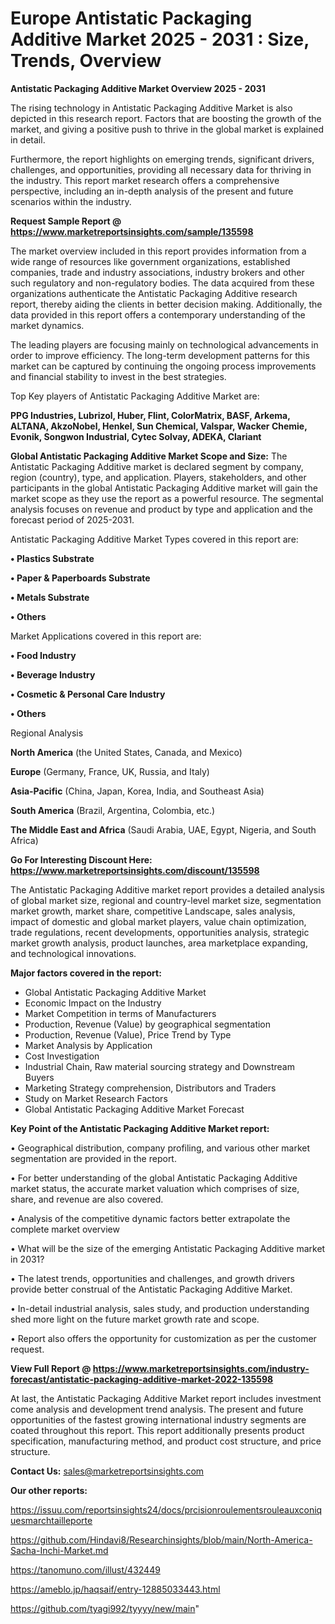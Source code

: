  # Europe Antistatic Packaging Additive Market 2025 - 2031 : Size, Trends, Overview

<Strong> Antistatic Packaging Additive Market Overview 2025 - 2031</strong>

The rising technology in Antistatic Packaging Additive Market is also depicted in this research report. Factors that are boosting the growth of the market, and giving a positive push to thrive in the global market is explained in detail.

Furthermore, the report highlights on emerging trends, significant drivers, challenges, and opportunities, providing all necessary data for thriving in the industry. This report market research offers a comprehensive perspective, including an in-depth analysis of the present and future scenarios within the industry.

<strong>Request Sample Report @ <a href=https://www.marketreportsinsights.com/sample/135598>https://www.marketreportsinsights.com/sample/135598</a></strong>

The market overview included in this report provides information from a wide range of resources like government organizations, established companies, trade and industry associations, industry brokers and other such regulatory and non-regulatory bodies. The data acquired from these organizations authenticate the Antistatic Packaging Additive research report, thereby aiding the clients in better decision making. Additionally, the data provided in this report offers a contemporary understanding of the market dynamics.

The leading players are focusing mainly on technological advancements in order to improve efficiency. The long-term development patterns for this market can be captured by continuing the ongoing process improvements and financial stability to invest in the best strategies.

Top Key players of Antistatic Packaging Additive Market are:

<strong>PPG Industries, Lubrizol, Huber, Flint, ColorMatrix, BASF, Arkema, ALTANA, AkzoNobel, Henkel, Sun Chemical, Valspar, Wacker Chemie, Evonik, Songwon Industrial, Cytec Solvay, ADEKA, Clariant</strong>

<strong><b>Global Antistatic Packaging Additive Market Scope and Size:</b></strong>
The Antistatic Packaging Additive market is declared segment by company, region (country), type, and application. Players, stakeholders, and other participants in the global Antistatic Packaging Additive market will gain the market scope as they use the report as a powerful resource. The segmental analysis focuses on revenue and product by type and application and the forecast period of 2025-2031.

Antistatic Packaging Additive Market Types covered in this report are:

<strong>• Plastics Substrate

• Paper & Paperboards Substrate

• Metals Substrate

• Others</strong>

Market Applications covered in this report are:

<strong>• Food Industry

• Beverage Industry

• Cosmetic & Personal Care Industry

• Others</strong> 

Regional Analysis

<strong>North America</strong> (the United States, Canada, and Mexico)

<strong>Europe</strong> (Germany, France, UK, Russia, and Italy)

<strong>Asia-Pacific</strong> (China, Japan, Korea, India, and Southeast Asia)

<strong>South America</strong> (Brazil, Argentina, Colombia, etc.)

<strong>The Middle East and Africa</strong> (Saudi Arabia, UAE, Egypt, Nigeria, and South Africa)

<strong>Go For Interesting Discount Here: <a href=https://www.marketreportsinsights.com/discount/135598>https://www.marketreportsinsights.com/discount/135598</a></strong>

The Antistatic Packaging Additive market report provides a detailed analysis of global market size, regional and country-level market size, segmentation market growth, market share, competitive Landscape, sales analysis, impact of domestic and global market players, value chain optimization, trade regulations, recent developments, opportunities analysis, strategic market growth analysis, product launches, area marketplace expanding, and technological innovations.

<strong><b>Major factors covered in the report:</b></strong>
<ul>
  <li>Global Antistatic Packaging Additive Market </li>
  <li>Economic Impact on the Industry</li>
  <li>Market Competition in terms of Manufacturers</li>
  <li>Production, Revenue (Value) by geographical segmentation</li>
  <li>Production, Revenue (Value), Price Trend by Type</li>
  <li>Market Analysis by Application</li>
  <li>Cost Investigation</li>
  <li>Industrial Chain, Raw material sourcing strategy and Downstream Buyers</li>
  <li>Marketing Strategy comprehension, Distributors and Traders</li>
  <li>Study on Market Research Factors</li>
  <li>Global Antistatic Packaging Additive Market Forecast</li>
</ul>

<strong><b>Key Point of the Antistatic Packaging Additive Market report:</b></strong>

• Geographical distribution, company profiling, and various other market segmentation are provided in the report.

• For better understanding of the global Antistatic Packaging Additive market status, the accurate market valuation which comprises of size, share, and revenue are also covered.

• Analysis of the competitive dynamic factors better extrapolate the complete market overview

• What will be the size of the emerging Antistatic Packaging Additive market in 2031?

• The latest trends, opportunities and challenges, and growth drivers provide better construal of the Antistatic Packaging Additive Market.

• In-detail industrial analysis, sales study, and production understanding shed more light on the future market growth rate and scope.

• Report also offers the opportunity for customization as per the customer request.

<strong><b>View Full Report @ <a href=https://www.marketreportsinsights.com/industry-forecast/antistatic-packaging-additive-market-2022-135598>https://www.marketreportsinsights.com/industry-forecast/antistatic-packaging-additive-market-2022-135598</a></b></strong>


At last, the Antistatic Packaging Additive Market report includes investment come analysis and development trend analysis. The present and future opportunities of the fastest growing international industry segments are coated throughout this report. This report additionally presents product specification, manufacturing method, and product cost structure, and price structure.

<strong>Contact Us:</strong>
sales@marketreportsinsights.com

<strong>Our other reports:</strong>

<a href=https://issuu.com/reportsinsights24/docs/prcisionroulementsrouleauxconiquesmarchtailleporte>https://issuu.com/reportsinsights24/docs/prcisionroulementsrouleauxconiquesmarchtailleporte</a>

<a href=https://github.com/Hindavi8/Researchinsights/blob/main/North-America-Sacha-Inchi-Market.md>https://github.com/Hindavi8/Researchinsights/blob/main/North-America-Sacha-Inchi-Market.md</a>

<a href=https://tanomuno.com/illust/432449>https://tanomuno.com/illust/432449</a>

<a href=https://ameblo.jp/haqsaif/entry-12885033443.html>https://ameblo.jp/haqsaif/entry-12885033443.html</a>

<a href=https://github.com/tyagi992/tyyyy/new/main>https://github.com/tyagi992/tyyyy/new/main</a>"
